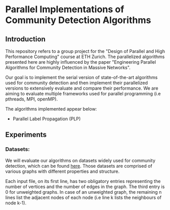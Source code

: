 # Parallel Implementations of Community Detection Algorithms

## Introduction
This repository refers to a group project for the "Design of Parallel and High Performance Computing"
course at ETH Zurich. The parallelized algorithms presented here are highly influenced by the paper
"Engineering Parallel Algorithms for Community Detection in Massive Networks".

Our goal is to implement the serial version of state-of-the-art algorithms used for community detection
and then implement their parallelized versions to extensively evaluate and compare their performance.
We are aiming to evaluate multiple frameworks used for parallel programming (i.e pthreads, MPI, openMP).

The algorithms implemented appear below:
* Parallel Label Propagation (PLP)


## Experiments
### Datasets:
We will evaluate our algorithms on datasets widely used for community detection, which can be found
[here](https://www.cc.gatech.edu/dimacs10/downloads.shtml). Those datasets are comprised of various
graphs with different properties and structure.

Each input file, on its first line, has two obligatory entries representing the number
of vertices and the number of edges in the graph. The third entry is 0 for unweighted graphs.
In case of an unweighted graph, the remaining n lines list the adjacent nodes of each node
(i.e line k lists the neighbours of node k-1).
